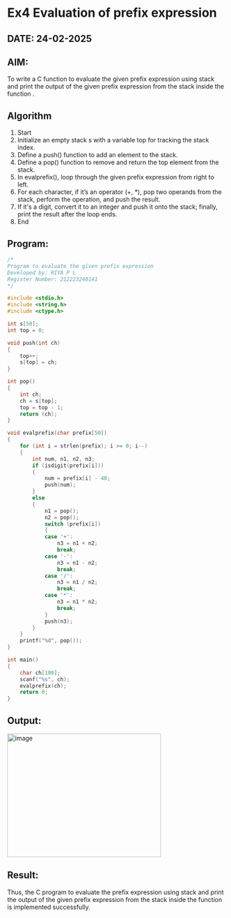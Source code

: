 # Ex4 Evaluation of prefix expression
## DATE: 24-02-2025
## AIM:
To write a C function to evaluate the given prefix expression using stack and print the output of the given prefix expression from the stack inside the function . 

## Algorithm
1. Start 
2. Initialize an empty stack s with a variable top for tracking the stack index. 
3. Define a push() function to add an element to the stack. 
4. Define a pop() function to remove and return the top element from the stack. 
5. In evalprefix(), loop through the given prefix expression from right to left. 
6. For each character, if it’s an operator (+, *), pop two operands from the stack, perform the  operation, and push the result. 
7. If it's a digit, convert it to an integer and push it onto the stack; finally, print the result after  the loop ends. 
8. End   

## Program:
```c
/*
Program to evaluate the given prefix expression
Developed by: RIYA P L
Register Number: 212223240141
*/

#include <stdio.h>
#include <string.h>
#include <ctype.h>

int s[50];
int top = 0;

void push(int ch)
{
    top++;
    s[top] = ch;
}

int pop()
{
    int ch;
    ch = s[top];
    top = top - 1;
    return (ch);
}

void evalprefix(char prefix[50])
{
    for (int i = strlen(prefix); i >= 0; i--)
    {
        int num, n1, n2, n3;
        if (isdigit(prefix[i]))
        {
            num = prefix[i] - 48;
            push(num);
        }
        else
        {
            n1 = pop();
            n2 = pop();
            switch (prefix[i])
            {
            case '+':
                n3 = n1 + n2;
                break;
            case '-':
                n3 = n1 - n2;
                break;
            case '/':
                n3 = n1 / n2;
                break;
            case '*':
                n3 = n1 * n2;
                break;
            }
            push(n3);
        }
    }
    printf("%d", pop());
}

int main()
{
    char ch[100];
    scanf("%s", ch);
    evalprefix(ch);
    return 0;
}
```

## Output:
<img width="353" height="283" alt="image" src="https://github.com/user-attachments/assets/aaa087a8-8ecb-42c4-9632-eba6d24144ef" />


## Result:
Thus, the C program to evaluate the prefix expression using stack and print the output of the given prefix expression from the stack inside the function is implemented successfully.
